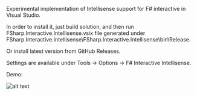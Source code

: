 Experimental implementation of Intellisense support for F# interactive in Visual Studio.

In order to install it, just build solution, and then run FSharp.Interactive.Intellisense.vsix file generated under
FSharp.Interactive.Intellisense\FSharp.Interactive.Intellisense\bin\Release.

Or install latest version from GitHub Releases.

Settings are available under Tools -> Options -> F# Interactive Intellisense.

Demo:

![alt text](https://raw.githubusercontent.com/vlasenkoalexey/FSharp.Interactive.Intellisense/master/Demo.png "FSI Intellisense demo")


